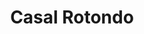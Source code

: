 ---
title: Casal Rotondo

mediaPath: /videos/cr_16_emigliorini-1080p.mp4
mediaPosition:  [296897.4718234203,4632892.744298877,139.73800978195376]
mediaRotation:  [0.3444127081651618,-0.6410650772826525,-0.6041923982105522,0.3246028328396219]
mediaScale: 1
cameraFOV: 37

# Pair of camera points and targets: [final point], ... , [entrance point]
cameraPath: [
    [[296894.4753052426,4632894.7281098785,139.52500104458284],[296908.2093468905,4632885.63564279,140.5012910908663]],
    [[296887.2663067835,4632899.500745856,140.77969639948986],[296900.55461895117,4632889.744326621,140.08468312837303]],
    [[296885.55880507827,4632908.173292268,141.51172963182637],[296896.42998205806,4632895.879857564,139.79738594915565]],
    [[296882.5279003772,4632911.6007251125,142.06778879462277],[296893.48417852377,4632899.425043571,140.077123534015]]
]

animationEntry: 2000
---